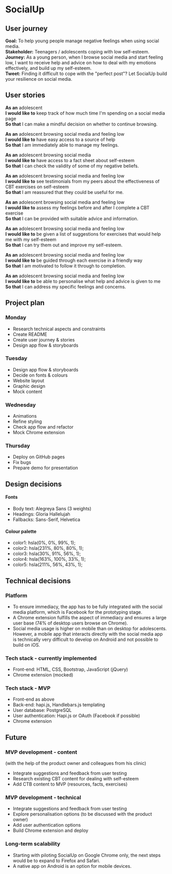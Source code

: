 # SocialUp

## User journey

**Goal:** To help young people manage negative feelings when using social media.  
**Stakeholder:** Teenagers / adolescents coping with low self-esteem.  
**Journey:** As a young person, when I browse social media and start feeling low, I want to receive help and advice on how to deal with my emotions effectively, and build up my self-esteem.  
**Tweet:** Finding it difficult to cope with the "perfect post"? Let SocialUp build your resilience on social media.  

## User stories

**As an** adolescent  
**I would like to** keep track of how much time I'm spending on a social media page  
**So that** I can make a mindful decision on whether to continue browsing.  

**As an** adolescent browsing social media and feeling low  
**I would like to** have easy access to a source of help  
**So that**  I am immediately able to manage my feelings.  

**As an** adolescent browsing social media  
**I would like to** have access to a fact sheet about self-esteem  
**So that** I can check the validity of some of my negative beliefs.  

**As an** adolescent browsing social media and feeling low  
**I would like to** see testimonials from my peers about the effectiveness of CBT exercises on self-esteem  
**So that** I am reassured that they could be useful for me.

**As an** adolescent browsing social media and feeling low  
**I would like to** assess my feelings before and after I complete a CBT exercise  
**So that** I can be provided with suitable advice and information.

**As an** adolescent browsing social media and feeling low  
**I would like to** be given a list of suggestions for exercises that would help me with my self-esteem  
**So that** I can try them out and improve my self-esteem.

**As an** adolescent browsing social media and feeling low  
**I would like to** be guided through each exercise in a friendly way  
**So that** I am motivated to follow it through to completion.

**As an** adolescent browsing social media and feeling low  
**I would like to** be able to personalise what help and advice is given to me  
**So that** I can address my specific feelings and concerns.

## Project plan

### Monday

- Research technical aspects and constraints
- Create README
- Create user journey & stories
- Design app flow & storyboards

### Tuesday

- Design app flow & storyboards
- Decide on fonts & colours
- Website layout
- Graphic design
- Mock content

### Wednesday
- Animations
- Refine styling
- Check app flow and refactor
- Mock Chrome extension

### Thursday
- Deploy on GitHub pages
- Fix bugs
- Prepare demo for presentation

## Design decisions

#### Fonts
- Body text: Alegreya Sans (3 weights)
- Headings: Gloria Hallelujah
- Fallbacks: Sans-Serif, Helvetica

#### Colour palette
- color1: hsla(0%, 0%, 99%, 1);
- color2: hsla(231%, 80%, 80%, 1);
- color3: hsla(30%, 91%, 56%, 1);
- color4: hsla(163%, 100%, 33%, 1);
- color5: hsla(211%, 56%, 43%, 1);

## Technical decisions

### Platform 
- To ensure immediacy, the app has to be fully integrated with the social media platform, which is Facebook for the prototyping stage.
- A Chrome extension fulfills the aspect of immediacy and ensures a large user base (74% of desktop users browse on Chrome).
- Social media usage is higher on mobile than on desktop for adolescents. However, a mobile app that interacts directly with the social media app is technically very difficult to develop on Android and not possible to build on iOS. 

### Tech stack - currently implemented
- Front-end: HTML, CSS, Bootstrap,  JavaScript (jQuery)
- Chrome extension (mocked)

### Tech stack - MVP
- Front-end as above
- Back-end: hapi.js, Handlebars.js templating
- User database: PostgreSQL
- User authentication: Hapi.js or OAuth (Facebook if possible)  
- Chrome extension

## Future
### MVP development - content
(with the help of the product owner and colleagues from his clinic)
- Integrate suggestions and feedback from user testing
- Research existing CBT content for dealing with self-esteem
- Add CTB content to MVP (resources, facts, exercises)

### MVP development - technical
- Integrate suggestions and feedback from user testing
- Explore personalisation options (to be discussed with the product owner)
- Add user authentication options
- Build Chrome extension and deploy

### Long-term scalability 
- Starting with piloting SocialUp on Google Chrome only, the next steps would be to expand to Firefox and Safari.
- A native app on Android is an option for mobile devices. 
